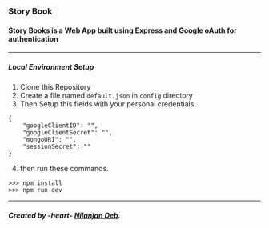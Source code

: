 ### Story Book
#### Story Books is a Web App built using Express and Google oAuth for authentication

---
##### Local Environment Setup
1. Clone this Repository
2. Create a file named `default.json` in `config` directory
3. Then Setup this fields with your personal credentials.
```
{
    "googleClientID": "",
    "googleClientSecret": "",
    "mongoURI": "",
    "sessionSecret": ""
}
```
4. then run these commands.
```
>>> npm install
>>> npm run dev
```

---
##### Created by -heart- [Nilanjan Deb](https://github.com/nil1729).


